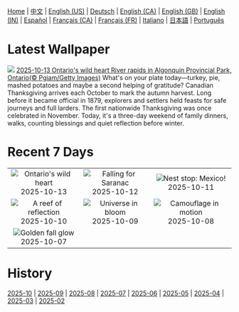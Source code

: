 [Home](../README.md) | [中文](zh-CN.md) | [English (US)](en-US.md) | [Deutsch](de-DE.md) | [English (CA)](en-CA.md) | [English (GB)](en-GB.md) | [English (IN)](en-IN.md) | [Español](es-ES.md) | [Français (CA)](fr-CA.md) | [Français (FR)](fr-FR.md) | [Italiano](it-IT.md) | [日本語](ja-JP.md) | [Português](pt-BR.md)

# Latest Wallpaper
![](https://www.bing.com/th?id=OHR.AlgonParkOnt_EN-CA8810326454_UHD.jpg)
[2025-10-13 Ontario's wild heart River rapids in Algonquin Provincial Park, Ontario(© Pgiam/Getty Images)](https://www.bing.com/th?id=OHR.AlgonParkOnt_EN-CA8810326454_UHD.jpg)
What's on your plate today—turkey, pie, mashed potatoes and maybe a second helping of gratitude? Canadian Thanksgiving arrives each October to mark the autumn harvest. Long before it became official in 1879, explorers and settlers held feasts for safe journeys and full larders. The first nationwide Thanksgiving was once celebrated in November. Today, it's a three-day weekend of family dinners, walks, counting blessings and quiet reflection before winter.

# Recent 7 Days
|  |  |  |
|:---:|:---:|:---:|
| ![](https://www.bing.com/th?id=OHR.AlgonParkOnt_EN-CA8810326454_400x240.jpg "Ontario's wild heart") 2025-10-13 | ![](https://www.bing.com/th?id=OHR.SaranacLake_EN-CA8587691019_400x240.jpg "Falling for Saranac") 2025-10-12 | ![](https://www.bing.com/th?id=OHR.WoodDuckHen_EN-CA8442966636_400x240.jpg "Nest stop: Mexico!") 2025-10-11 |
| ![](https://www.bing.com/th?id=OHR.MonurikiFiji_EN-CA8167749404_400x240.jpg "A reef of reflection") 2025-10-10 | ![](https://www.bing.com/th?id=OHR.WebbPillars_EN-CA8021988309_400x240.jpg "Universe in bloom") 2025-10-09 | ![](https://www.bing.com/th?id=OHR.OctopusCyanea_EN-CA7864486363_400x240.jpg "Camouflage in motion") 2025-10-08 |
| ![](https://www.bing.com/th?id=OHR.RidgwayAspens_EN-CA7717329977_400x240.jpg "Golden fall glow") 2025-10-07 |  |  |

# History
[2025-10](../archives/wallpaper/en-CA/w_2025_10.md) | [2025-09](../archives/wallpaper/en-CA/w_2025_09.md) | [2025-08](../archives/wallpaper/en-CA/w_2025_08.md) | [2025-07](../archives/wallpaper/en-CA/w_2025_07.md) | [2025-06](../archives/wallpaper/en-CA/w_2025_06.md) | [2025-05](../archives/wallpaper/en-CA/w_2025_05.md) | [2025-04](../archives/wallpaper/en-CA/w_2025_04.md) | [2025-03](../archives/wallpaper/en-CA/w_2025_03.md) | [2025-02](../archives/wallpaper/en-CA/w_2025_02.md)
